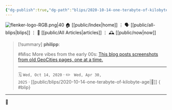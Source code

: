 ```yaml
---
{"dg-publish":true,"dg-path":"blips/2020-10-14-one-terabyte-of-kilobyte-age.md","dg-permalink":"2020/10/14/one-terabyte-of-kilobyte-age/","permalink":"/2020/10/14/one-terabyte-of-kilobyte-age/","title":"philipp @ 2020-10-14"}
---
```



<div class="transclusion internal-embed is-loaded"><div class="markdown-embed">




![flenker-logo-RGB.png|40](/img/user/attachments/flenker-logo-RGB.png)
🏠 [[public/Index\|home]]  ⋮ 🗣️ [[public/all-blips\|blips]] ⋮  📝 [[public/All Articles\|articles]]  ⋮ 🕰️ [[public/now\|now]]


</div></div>


> [!summary] **philipp**:
>
> #Misc
> More vibes from the early 00s: [This blog posts screenshots from old GeoCities
> pages, one at a time.](https://oneterabyteofkilobyteage.tumblr.com/)
> - - -
>
> 🗓️ <code>Wed, Oct 14, 2020</code>  · ✏️ <code> Wed, Apr 30, 2025</code>  · [[public/blips/2020-10-14-one-terabyte-of-kilobyte-age\|🔗]]
{ #blip}


- - -

 👾
